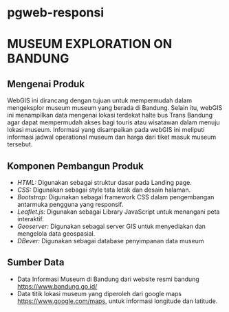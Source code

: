 # pgweb-responsi

# MUSEUM EXPLORATION ON BANDUNG

## Mengenai Produk
WebGIS ini dirancang dengan tujuan untuk mempermudah dalam mengeksplor museum museum yang berada di Bandung. Selain itu, webGIS ini menampilkan data mengenai lokasi terdekat halte bus Trans Bandung agar dapat mempermudah akses bagi touris atau wisatawan dalam menuju lokasi museum. Informasi yang disampaikan pada webGIS ini meliputi informasi jadwal operational museum dan harga dari tiket masuk museum tersebut.

## Komponen Pembangun Produk

- *HTML:* Digunakan sebagai struktur dasar pada Landing page.
- *CSS:* Digunakan sebagai style tata letak dan desain halaman.
- *Bootstrap:* Digunakan sebagai framework CSS dalam pengembangan antarmuka pengguna yang responsif.
- *Leaflet.js:* Digunakan sebagai Library JavaScript untuk menangani peta interaktif.
- *Geoserver:* Digunakan sebagai server GIS untuk menyediakan dan mengelola data geospasial.
- *DBever:* Digunakan sebagai database penyimpanan data museum

## Sumber Data

- Data Informasi Museum di Bandung dari website resmi bandung https://www.bandung.go.id/
- Data titik lokasi museum yang diperoleh dari google maps https://www.google.com/maps, untuk informasi longitude dan latitude.
